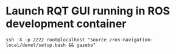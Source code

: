 # Launch RQT GUI running in ROS development container

```
ssh -X -p 2222 root@localhost "source /ros-navigation-local/devel/setup.bash && gazebo"
```
